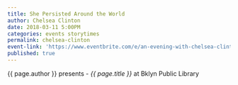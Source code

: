```yaml
---
title: She Persisted Around the World
author: Chelsea Clinton
date: 2018-03-11 5:00PM
categories: events storytimes
permalink: chelsea-clinton
event-link: 'https://www.eventbrite.com/e/an-evening-with-chelsea-clinton-she-persisted-around-the-world-tickets-42699891525?aff=es2'
published: true
---
```

{{ page.author }} presents - *{{ page.title }}* at Bklyn Public Library
